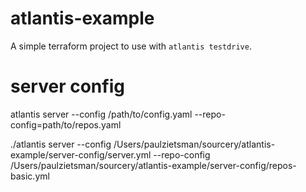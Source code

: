 # atlantis-example
A simple terraform project to use with `atlantis testdrive`.

# server config
atlantis server --config /path/to/config.yaml --repo-config=path/to/repos.yaml


./atlantis server --config /Users/paulzietsman/sourcery/atlantis-example/server-config/server.yml --repo-config /Users/paulzietsman/sourcery/atlantis-example/server-config/repos-basic.yml